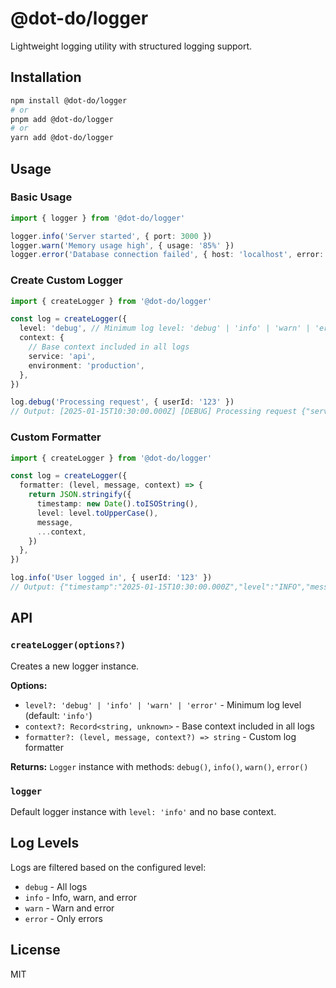 # @dot-do/logger

Lightweight logging utility with structured logging support.

## Installation

```bash
npm install @dot-do/logger
# or
pnpm add @dot-do/logger
# or
yarn add @dot-do/logger
```

## Usage

### Basic Usage

```typescript
import { logger } from '@dot-do/logger'

logger.info('Server started', { port: 3000 })
logger.warn('Memory usage high', { usage: '85%' })
logger.error('Database connection failed', { host: 'localhost', error: err.message })
```

### Create Custom Logger

```typescript
import { createLogger } from '@dot-do/logger'

const log = createLogger({
  level: 'debug', // Minimum log level: 'debug' | 'info' | 'warn' | 'error'
  context: {
    // Base context included in all logs
    service: 'api',
    environment: 'production',
  },
})

log.debug('Processing request', { userId: '123' })
// Output: [2025-01-15T10:30:00.000Z] [DEBUG] Processing request {"service":"api","environment":"production","userId":"123"}
```

### Custom Formatter

```typescript
import { createLogger } from '@dot-do/logger'

const log = createLogger({
  formatter: (level, message, context) => {
    return JSON.stringify({
      timestamp: new Date().toISOString(),
      level: level.toUpperCase(),
      message,
      ...context,
    })
  },
})

log.info('User logged in', { userId: '123' })
// Output: {"timestamp":"2025-01-15T10:30:00.000Z","level":"INFO","message":"User logged in","userId":"123"}
```

## API

### `createLogger(options?)`

Creates a new logger instance.

**Options:**

- `level?: 'debug' | 'info' | 'warn' | 'error'` - Minimum log level (default: `'info'`)
- `context?: Record<string, unknown>` - Base context included in all logs
- `formatter?: (level, message, context?) => string` - Custom log formatter

**Returns:** `Logger` instance with methods: `debug()`, `info()`, `warn()`, `error()`

### `logger`

Default logger instance with `level: 'info'` and no base context.

## Log Levels

Logs are filtered based on the configured level:

- `debug` - All logs
- `info` - Info, warn, and error
- `warn` - Warn and error
- `error` - Only errors

## License

MIT
